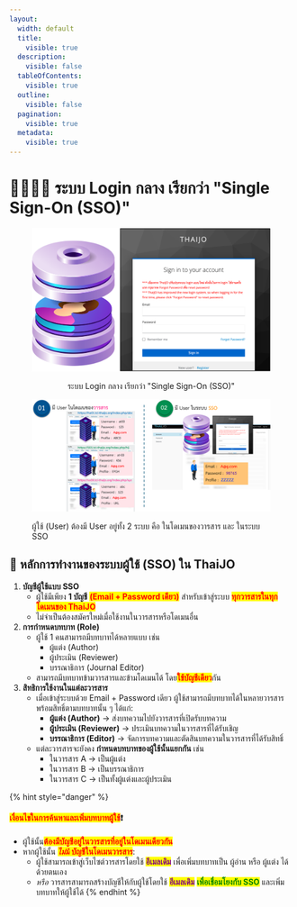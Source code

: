 ```yaml
---
layout:
  width: default
  title:
    visible: true
  description:
    visible: false
  tableOfContents:
    visible: true
  outline:
    visible: false
  pagination:
    visible: true
  metadata:
    visible: true
---
```


# 👨‍👩‍👧‍👧 ระบบ Login กลาง เรียกว่า "Single Sign-On (SSO)"

<div data-full-width="false"><figure><img src="../.gitbook/assets/Pic-SSO.png" alt="ระบบ Login กลาง เรียกว่า &#x22;Single Sign-On (SSO)&#x22;"><figcaption><p align="center">ระบบ Login กลาง เรียกว่า "Single Sign-On (SSO)"</p></figcaption></figure> <figure><img src="../.gitbook/assets/Pic-SSOuser.png" alt="ผู้ใช้ (User) ต้องมี User อยู่ทั้ง 2 ระบบ คือ ในโดเมนของวารสาร และ ในระบบ SSO"><figcaption><p>ผู้ใช้ (User) ต้องมี User อยู่ทั้ง 2 ระบบ คือ ในโดเมนของวารสาร และ ในระบบ SSO</p></figcaption></figure></div>

## 📌 หลักการทำงานของระบบผู้ใช้ (SSO) ใน ThaiJO

1. **บัญชีผู้ใช้แบบ SSO**
   * ผู้ใช้มีเพียง **1 บัญชี** <mark style="color:red;">**(Email + Password เดียว)**</mark> สำหรับเข้าสู่ระบบ <mark style="color:red;">**ทุกวารสารในทุกโดเมนของ ThaiJO**</mark>
   * ไม่จำเป็นต้องสมัครใหม่เมื่อใช้งานในวารสารหรือโดเมนอื่น
2. **การกำหนดบทบาท (Role)**
   * ผู้ใช้ 1 คนสามารถมีบทบาทได้หลายแบบ เช่น
     * ผู้แต่ง (Author)
     * ผู้ประเมิน (Reviewer)
     * บรรณาธิการ (Journal Editor)
   * สามารถมีบทบาทข้ามวารสารและข้ามโดเมนได้ โดย<mark style="color:red;">**ใช้บัญชีเดียว**</mark>กัน
3. **สิทธิการใช้งานในแต่ละวารสาร**
   * เมื่อเข้าสู่ระบบด้วย Email + Password เดียว ผู้ใช้สามารถมีบทบาทได้ในหลายวารสาร พร้อมสิทธิ์ตามบทบาทนั้น ๆ ได้แก่:
     * **ผู้แต่ง (Author)** → ส่งบทความไปยังวารสารที่เปิดรับบทความ
     * **ผู้ประเมิน (Reviewer)** → ประเมินบทความในวารสารที่ได้รับเชิญ
     * **บรรณาธิการ (Editor)** → จัดการบทความและตัดสินบทความในวารสารที่ได้รับสิทธิ์
   * แต่ละวารสารจะยังคง **กำหนดบทบาทของผู้ใช้นั้นแยกกัน** เช่น
     * ในวารสาร A → เป็นผู้แต่ง
     * ในวารสาร B → เป็นบรรณาธิการ
     * ในวารสาร C → เป็นทั้งผู้แต่งและผู้ประเมิน

{% hint style="danger" %}
#### <mark style="color:red;">เงื่อนไขในการค้นหาและเพิ่มบทบาทผู้ใช้</mark>❗️

* ผู้ใช้นั้น<mark style="color:red;">**ต้องมีบัญชีอยู่ในวารสารที่อยู่ในโดเมนเดียวกัน**</mark>&#x20;
* หากผู้ใช้นั้น _<mark style="color:red;">**ไม่มี**</mark>_<mark style="color:red;">**&#x20;**</mark><mark style="color:red;">**บัญชีในโดเมนวารสาร**</mark>:
  * ผู้ใช้สามารถเข้าสู่เว็บไซต์วารสารโดยใช้ <mark style="color:purple;">**อีเมลเดิม**</mark> เพื่อเพิ่มบทบาทเป็น ผู้อ่าน หรือ ผู้แต่ง ได้ด้วยตนเอง
  * _หรือ_ วารสารสามารถสร้างบัญชีให้กับผู้ใช้โดยใช้ <mark style="color:purple;">**อีเมลเดิม**</mark> <mark style="color:green;">**เพื่อเชื่อมโยงกับ SSO**</mark> และเพิ่มบทบาทให้ผู้ใช้ได้
{% endhint %}
